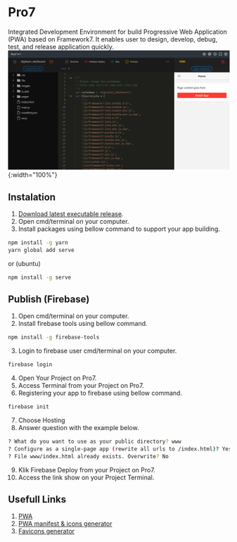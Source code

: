 # Pro7
Integrated Development Environment for build Progressive Web Application (PWA) based on Framework7. It enables user to design, develop, debug, test, and release application quickly.
![alt text](https://raw.githubusercontent.com/NowDB/Pro7/master/www/img/ide.png "Pro7 IDE"){:width="100%"}

## Instalation
1. [Download latest executable release](https://github.com/NowDB/Pro7/releases).
2. Open cmd/terminal on your computer.
3. Install packages using bellow command to support your app building.
```sh
npm install -g yarn
yarn global add serve
```
or (ubuntu)
```sh
npm install -g serve
```

## Publish (Firebase)
1. Open cmd/terminal on your computer.
2. Install firebase tools using bellow command.
```sh
npm install -g firebase-tools
```
3. Login to firebase user cmd/terminal on your computer.
```sh
firebase login
```
4. Open Your Project on Pro7.
5. Access Terminal from your Project on Pro7.
6. Registering your app to firebase using bellow command.
```sh
firebase init
```
7. Choose Hosting
8. Answer question with the example below.
```sh
? What do you want to use as your public directory? www
? Configure as a single-page app (rewrite all urls to /index.html)? Yes
? File www/index.html already exists. Overwrite? No
```
9. Klik Firebase Deploy from your Project on Pro7.
10. Access the link show on your Project Terminal.

## Usefull Links
1. [PWA](https://web.dev/progressive-web-apps/)
2. [PWA manifest & icons generator](https://app-manifest.firebaseapp.com/)
3. [Favicons generator](https://www.favicon-generator.org/)
